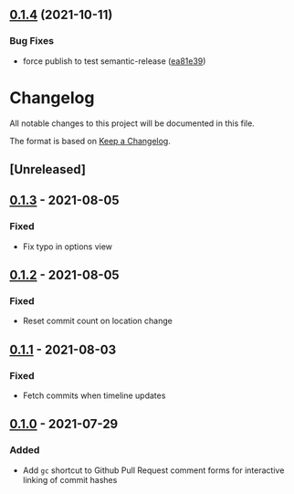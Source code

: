 ## [0.1.4](https://github.com/ikim23/github-pr-commits/compare/v0.1.3...v0.1.4) (2021-10-11)


### Bug Fixes

* force publish to test semantic-release ([ea81e39](https://github.com/ikim23/github-pr-commits/commit/ea81e39f2909793e97e52d20bbd2559155bc28c5))

# Changelog

All notable changes to this project will be documented in this file.

The format is based on [Keep a Changelog](https://keepachangelog.com/en/1.0.0/).

## [Unreleased]

## [0.1.3] - 2021-08-05

### Fixed

- Fix typo in options view

## [0.1.2] - 2021-08-05

### Fixed

- Reset commit count on location change

## [0.1.1] - 2021-08-03

### Fixed

- Fetch commits when timeline updates

## [0.1.0] - 2021-07-29

### Added

- Add `gc` shortcut to Github Pull Request comment forms for interactive linking of commit hashes

[0.1.3]: https://github.com/ikim23/github-pr-commits/compare/v0.1.2...v0.1.3
[0.1.2]: https://github.com/ikim23/github-pr-commits/compare/v0.1.1...v0.1.2
[0.1.1]: https://github.com/ikim23/github-pr-commits/compare/v0.1.0...v0.1.1
[0.1.0]: https://github.com/ikim23/github-pr-commits/releases/tag/v0.1.0
